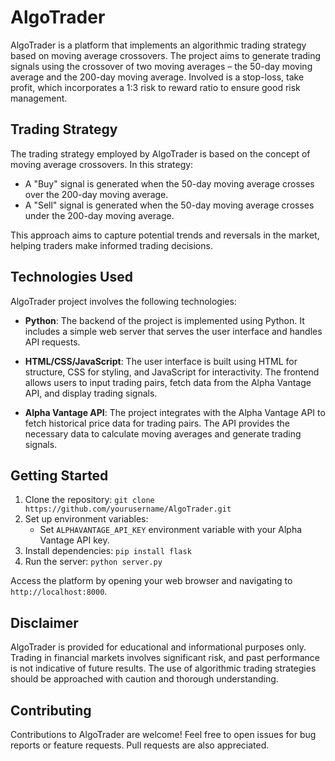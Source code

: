 # AlgoTrader

AlgoTrader is a platform that implements an algorithmic trading strategy based on moving average crossovers. The project aims to generate trading signals using the crossover of two moving averages – the 50-day moving average and the 200-day moving average. Involved is a stop-loss, take profit, which incorporates a 1:3 risk to reward ratio to ensure good risk management.

## Trading Strategy

The trading strategy employed by AlgoTrader is based on the concept of moving average crossovers. In this strategy:

- A "Buy" signal is generated when the 50-day moving average crosses over the 200-day moving average.
- A "Sell" signal is generated when the 50-day moving average crosses under the 200-day moving average.

This approach aims to capture potential trends and reversals in the market, helping traders make informed trading decisions.

## Technologies Used

AlgoTrader project involves the following technologies:

- **Python**: The backend of the project is implemented using Python. It includes a simple web server that serves the user interface and handles API requests.

- **HTML/CSS/JavaScript**: The user interface is built using HTML for structure, CSS for styling, and JavaScript for interactivity. The frontend allows users to input trading pairs, fetch data from the Alpha Vantage API, and display trading signals.

- **Alpha Vantage API**: The project integrates with the Alpha Vantage API to fetch historical price data for trading pairs. The API provides the necessary data to calculate moving averages and generate trading signals.

## Getting Started

1. Clone the repository: `git clone https://github.com/yourusername/AlgoTrader.git`
2. Set up environment variables:
   - Set `ALPHAVANTAGE_API_KEY` environment variable with your Alpha Vantage API key.
3. Install dependencies: `pip install flask`
4. Run the server: `python server.py`

Access the platform by opening your web browser and navigating to `http://localhost:8000`.

## Disclaimer

AlgoTrader is provided for educational and informational purposes only. Trading in financial markets involves significant risk, and past performance is not indicative of future results. The use of algorithmic trading strategies should be approached with caution and thorough understanding.

## Contributing

Contributions to AlgoTrader are welcome! Feel free to open issues for bug reports or feature requests. Pull requests are also appreciated.


